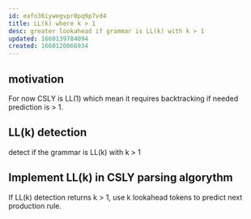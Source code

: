 ```yaml
---
id: eafo36iywegvpr8pq9p7vd4
title: LL(k) where k > 1
desc: greater lookahead if grammar is LL(k) with k > 1
updated: 1660139784094
created: 1660120066934
---
```




## motivation

For now CSLY is LL(1) which mean it requires backtracking if needed prediction is > 1.

## LL(k) detection

detect if the grammar is LL(k) with k > 1

## Implement LL(k) in CSLY parsing algorythm

If LL(k) detection returns k > 1, use k lookahead tokens to predict next production rule.



